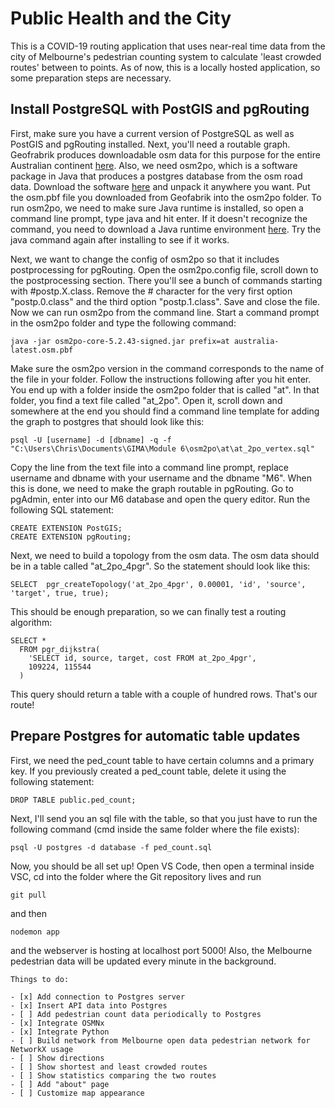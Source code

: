 # Public Health and the City

This is a COVID-19 routing application that uses near-real time data from the city of Melbourne's pedestrian counting system to calculate 'least crowded routes' between to points. As of now, this is a locally hosted application, so some preparation steps are necessary. 
## Install PostgreSQL with PostGIS and pgRouting
First, make sure you have a current version of PostgreSQL as well as PostGIS and pgRouting installed. Next, you'll need a routable graph. Geofrabrik produces downloadable osm data for this purpose for the entire Australian continent [here](https://download.geofabrik.de/australia-oceania/australia-latest.osm.pbf). Also, we need osm2po, which is a software package in Java that produces a postgres database from the osm road data. Download the software [here](http://osm2po.de/releases/osm2po-5.2.43.zip) and unpack it anywhere you want. Put the osm.pbf file you downloaded from Geofabrik into the osm2po folder. To run osm2po, we need to make sure Java runtime is installed, so open a command line prompt, type java and hit enter. If it doesn't recognize the command, you need to download a Java runtime environment [here](https://www.java.com/en/download/). Try the java command again after installing to see if it works. 

Next, we want to change the config of osm2po so that it includes postprocessing for pgRouting. Open the osm2po.config file, scroll down to the postprocessing section. There you'll see a bunch of commands starting with #postp.X.class. Remove the # character for the very first option "postp.0.class" and the third option "postp.1.class". Save and close the file. Now we can run osm2po from the command line. Start a command prompt in the osm2po folder and type the following command: 
```
java -jar osm2po-core-5.2.43-signed.jar prefix=at australia-latest.osm.pbf
```
Make sure the osm2po version in the command corresponds to the name of the file in your folder. Follow the instructions following after you hit enter. You end up with a folder inside the osm2po folder that is called "at". In that folder, you find a text file called "at_2po". Open it, scroll down and somewhere at the end you should find a command line template for adding the graph to postgres that should look like this:
```
psql -U [username] -d [dbname] -q -f "C:\Users\Chris\Documents\GIMA\Module 6\osm2po\at\at_2po_vertex.sql"
```
Copy the line from the text file into a command line prompt, replace username and dbname with your username and the dbname "M6". When this is done, we need to make the graph routable in pgRouting. Go to pgAdmin, enter into our M6 database and open the query editor. Run the following SQL statement:
```
CREATE EXTENSION PostGIS;
CREATE EXTENSION pgRouting;
```
Next, we need to build a topology from the osm data. The osm data should be in a table called "at_2po_4pgr". So the statement should look like this:
```
SELECT  pgr_createTopology('at_2po_4pgr', 0.00001, 'id', 'source', 'target', true, true);
```
This should be enough preparation, so we can finally test a routing algorithm:
```
SELECT * 
  FROM pgr_dijkstra(
    'SELECT id, source, target, cost FROM at_2po_4pgr',
    109224, 115544
  ) 
```
This query should return a table with a couple of hundred rows. That's our route!

## Prepare Postgres for automatic table updates
First, we need the ped_count table to have certain columns and a primary key. If you previously created a ped_count table, delete it using the following statement:
```
DROP TABLE public.ped_count;
```

Next, I'll send you an sql file with the table, so that you just have to run the following command (cmd inside the same folder where the file exists):
```
psql -U postgres -d database -f ped_count.sql
```
Now, you should be all set up! Open VS Code, then open a terminal inside VSC, cd into the folder where the Git repository lives and run
```
git pull
```
and then
```
nodemon app
```
and the webserver is hosting at localhost port 5000! Also, the Melbourne pedestrian data will be updated every minute in the background.

```
Things to do:

- [x] Add connection to Postgres server
- [x] Insert API data into Postgres
- [ ] Add pedestrian count data periodically to Postgres
- [x] Integrate OSMNx 
- [x] Integrate Python
- [ ] Build network from Melbourne open data pedestrian network for NetworkX usage
- [ ] Show directions
- [ ] Show shortest and least crowded routes
- [ ] Show statistics comparing the two routes
- [ ] Add "about" page
- [ ] Customize map appearance

